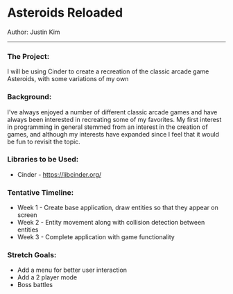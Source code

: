# Asteroids Reloaded

Author: Justin Kim

---

### The Project:
I will be using Cinder to create a recreation of the classic arcade game Asteroids, with some variations of my own

### Background:
I've always enjoyed a number of different classic arcade games and have always been interested in recreating some of my favorites. My first interest in programming in general stemmed from an interest in the creation of games, and although my interests have expanded since I feel that it would be fun to revisit the topic.

### Libraries to be Used:
* Cinder - https://libcinder.org/

### Tentative Timeline:
* Week 1 - Create base application, draw entities so that they appear on screen
* Week 2 - Entity movement along with collision detection between entities
* Week 3 - Complete application with game functionality

### Stretch Goals:
* Add a menu for better user interaction
* Add a 2 player mode
* Boss battles
